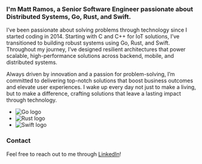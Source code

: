 ### I'm Matt Ramos, a Senior Software Engineer passionate about Distributed Systems, Go, Rust, and Swift.

I’ve been passionate about solving problems through technology since I started coding in 2014. Starting with C and C++ for IoT solutions, I’ve transitioned to building robust systems using Go, Rust, and Swift. Throughout my journey, I’ve designed resilient architectures that power scalable, high-performance solutions across backend, mobile, and distributed systems.

Always driven by innovation and a passion for problem-solving, I’m committed to delivering top-notch solutions that boost business outcomes and elevate user experiences. I wake up every day not just to make a living, but to make a difference, crafting solutions that leave a lasting impact through technology.

- ![Go logo](https://img.shields.io/badge/Go-00ADD8?style=for-the-badge&logo=go&logoColor=white)
- ![Rust logo](https://img.shields.io/badge/Rust-000000?style=for-the-badge&logo=rust&logoColor=white)
- ![Swift logo](https://img.shields.io/badge/Swift-F05138?logo=swift&logoColor=white)



### Contact
Feel free to reach out to me through [LinkedIn](https://www.linkedin.com/in/mattramostech)!

